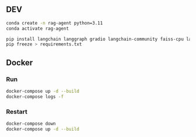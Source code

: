 ## DEV
```bash
conda create -n rag-agent python=3.11
conda activate rag-agent

pip install langchain langgraph gradio langchain-community faiss-cpu langchain-openai pypdf
pip freeze > requirements.txt
```

## Docker
### Run
```bash
docker-compose up -d --build
docker-compose logs -f
```

### Restart
```bash
docker-compose down
docker-compose up -d --build
```